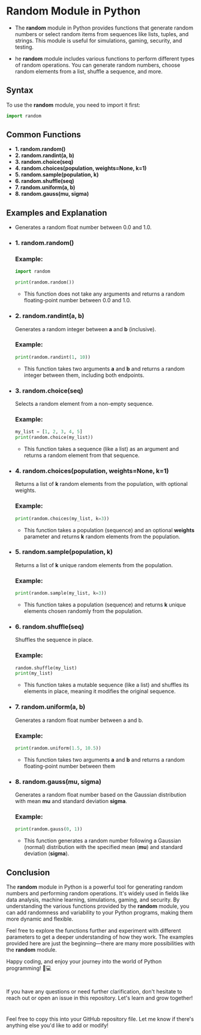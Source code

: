 # Random Module in Python

- The **random** module in Python provides functions that generate random numbers or select random items from sequences like lists, tuples, and strings. This module is useful for simulations, gaming, security, and testing.

- he **random** module includes various functions to perform different types of random operations. You can generate random numbers, choose random elements from a list, shuffle a sequence, and more.

## Syntax
To use the **random** module, you need to import it first:
  ```python
  import random
  ```

## Common Functions
- **1. random.random()**
- **2. random.randint(a, b)**
- **3. random.choice(seq)**
- **4. random.choices(population, weights=None, k=1)**
- **5. random.sample(population, k)**
- **6. random.shuffle(seq)**
- **7. random.uniform(a, b)**
- **8. random.gauss(mu, sigma)**

## Examples and Explanation
- Generates a random float number between 0.0 and 1.0.
- ### **1. random.random()**
  ### Example:
  ```python
  import random

  print(random.random())
  ```
  - This function does not take any arguments and returns a random floating-point number between 0.0 and 1.0.

- ### **2. random.randint(a, b)**
  Generates a random integer between **a** and **b** (inclusive).
  ### Example:
  ```python
  print(random.randint(1, 10))
  ```
  - This function takes two arguments **a** and **b** and returns a random integer between them, including both endpoints. 

- ### **3. random.choice(seq)**
  Selects a random element from a non-empty sequence.
  ### Example:
  ```python
  my_list = [1, 2, 3, 4, 5]
  print(random.choice(my_list))
  ```
  - This function takes a sequence (like a list) as an argument and returns a random element from that sequence.

- ### **4. random.choices(population, weights=None, k=1)**
    Returns a list of **k** random elements from the population, with optional weights.
  ### Example:
  ```python
  print(random.choices(my_list, k=3))
  ```
  - This function takes a population (sequence) and an optional **weights** parameter and returns **k** random elements from the population.

- ### **5. random.sample(population, k)**
    Returns a list of **k** unique random elements from the population.
  ### Example:
  ```python
  print(random.sample(my_list, k=3))
  ```
  - This function takes a population (sequence) and returns **k** unique elements chosen randomly from the population.

- ### **6. random.shuffle(seq)**
    Shuffles the sequence in place.
  ### Example:
  ```python
  random.shuffle(my_list)
  print(my_list)
  ```
  - This function takes a mutable sequence (like a list) and shuffles its elements in place, meaning it modifies the original sequence.

- ### **7. random.uniform(a, b)**
    Generates a random float number between a and b.
  ### Example:
  ```python
  print(random.uniform(1.5, 10.5))
  ```
  - This function takes two arguments **a** and **b** and returns a random floating-point number between them

- ### **8. random.gauss(mu, sigma)**
    Generates a random float number based on the Gaussian distribution with mean **mu** and standard deviation **sigma**.
  ### Example:
  ```python
  print(random.gauss(0, 1))
  ```
  - This function generates a random number following a Gaussian (normal) distribution with the specified mean (**mu**) and standard deviation (**sigma**).

## Conclusion
The **random** module in Python is a powerful tool for generating random numbers and performing random operations. It's widely used in fields like data analysis, machine learning, simulations, gaming, and security. By understanding the various functions provided by the **random** module, you can add randomness and variability to your Python programs, making them more dynamic and flexible.

Feel free to explore the functions further and experiment with different parameters to get a deeper understanding of how they work. The examples provided here are just the beginning—there are many more possibilities with the **random** module.

Happy coding, and enjoy your journey into the world of Python programming! 🐍💻 

# 
If you have any questions or need further clarification, don't hesitate to reach out or open an issue in this repository. Let's learn and grow together!
# 
Feel free to copy this into your GitHub repository file. Let me know if there's anything else you'd like to add or modify!